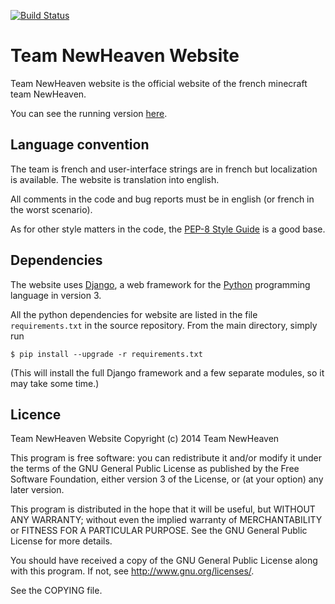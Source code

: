 [![Build Status](https://travis-ci.org/gustavi/teamnewheaven_fr.svg)](https://travis-ci.org/gustavi/teamnewheaven_fr)

# Team NewHeaven Website

Team NewHeaven website is the official website of the french minecraft team
NewHeaven. 

You can see the running version [here](http://www.teamnewheaven.fr).

## Language convention

The team is french and user-interface strings are in french but localization is
available. The website is translation into english.

All comments in the code and bug reports must be in english (or french in the
worst scenario).


As for other style matters in the code, the [PEP-8 Style
Guide](http://www.python.org/dev/peps/pep-0008/) is a good base.

## Dependencies

The website uses [Django](https://www.djangoproject.com/), a web framework for
the [Python](http://python.org/) programming language in version 3.

All the python dependencies for website are listed in the file `requirements.txt`
in the source repository. From the main directory, simply run

```
$ pip install --upgrade -r requirements.txt
```

(This will install the full Django framework and a few separate modules, so it
may take some time.)

## Licence

Team NewHeaven Website
Copyright (c) 2014 Team NewHeaven

This program is free software: you can redistribute it and/or modify
it under the terms of the GNU General Public License as published by
the Free Software Foundation, either version 3 of the License, or
(at your option) any later version.

This program is distributed in the hope that it will be useful,
but WITHOUT ANY WARRANTY; without even the implied warranty of
MERCHANTABILITY or FITNESS FOR A PARTICULAR PURPOSE.  See the
GNU General Public License for more details.

You should have received a copy of the GNU General Public License
along with this program.  If not, see <http://www.gnu.org/licenses/>.

See the COPYING file.
